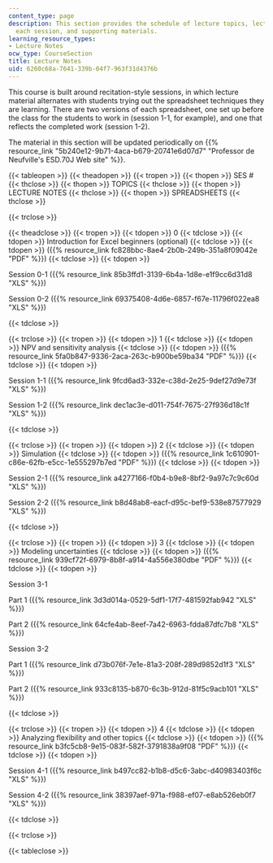 ```yaml
---
content_type: page
description: This section provides the schedule of lecture topics, lecture notes for
  each session, and supporting materials.
learning_resource_types:
- Lecture Notes
ocw_type: CourseSection
title: Lecture Notes
uid: 6260c68a-7641-339b-04f7-963f31d4376b
---
```


This course is built around recitation-style sessions, in which lecture material alternates with students trying out the spreadsheet techniques they are learning. There are two versions of each spreadsheet, one set up before the class for the students to work in (session 1-1, for example), and one that reflects the completed work (session 1-2).

The material in this section will be updated periodically on {{% resource_link "5b240e12-9b71-4aca-b679-20741e6d07d7" "Professor de Neufville's ESD.70J Web site" %}}.

{{< tableopen >}}
{{< theadopen >}}
{{< tropen >}}
{{< thopen >}}
SES #
{{< thclose >}}
{{< thopen >}}
TOPICS
{{< thclose >}}
{{< thopen >}}
LECTURE NOTES
{{< thclose >}}
{{< thopen >}}
SPREADSHEETS
{{< thclose >}}

{{< trclose >}}

{{< theadclose >}}
{{< tropen >}}
{{< tdopen >}}
0
{{< tdclose >}}
{{< tdopen >}}
Introduction for Excel beginners (optional)
{{< tdclose >}}
{{< tdopen >}}
({{% resource_link fc828bbc-8ae4-2b0b-249b-351a8f09042e "PDF" %}})
{{< tdclose >}}
{{< tdopen >}}


Session 0-1 ({{% resource_link 85b3ffd1-3139-6b4a-1d8e-e1f9cc6d31d8 "XLS" %}})

Session 0-2 ({{% resource_link 69375408-4d6e-6857-f67e-11796f022ea8 "XLS" %}})


{{< tdclose >}}

{{< trclose >}}
{{< tropen >}}
{{< tdopen >}}
1
{{< tdclose >}}
{{< tdopen >}}
NPV and sensitivity analysis
{{< tdclose >}}
{{< tdopen >}}
({{% resource_link 5fa0b847-9336-2aca-263c-b900be59ba34 "PDF" %}})
{{< tdclose >}}
{{< tdopen >}}


Session 1-1 ({{% resource_link 9fcd6ad3-332e-c38d-2e25-9def27d9e73f "XLS" %}})

Session 1-2 ({{% resource_link dec1ac3e-d011-754f-7675-27f936d18c1f "XLS" %}})


{{< tdclose >}}

{{< trclose >}}
{{< tropen >}}
{{< tdopen >}}
2
{{< tdclose >}}
{{< tdopen >}}
Simulation
{{< tdclose >}}
{{< tdopen >}}
({{% resource_link 1c610901-c86e-62fb-e5cc-1e555297b7ed "PDF" %}})
{{< tdclose >}}
{{< tdopen >}}


Session 2-1 ({{% resource_link a4277166-f0b4-b9e8-8bf2-9a97c7c9c60d "XLS" %}})

Session 2-2 ({{% resource_link b8d48ab8-eacf-d95c-bef9-538e87577929 "XLS" %}})


{{< tdclose >}}

{{< trclose >}}
{{< tropen >}}
{{< tdopen >}}
3
{{< tdclose >}}
{{< tdopen >}}
Modeling uncertainties
{{< tdclose >}}
{{< tdopen >}}
({{% resource_link 939cf72f-6979-8b8f-a914-4a556e380dbe "PDF" %}})
{{< tdclose >}}
{{< tdopen >}}


Session 3-1

Part 1 ({{% resource_link 3d3d014a-0529-5df1-17f7-481592fab942 "XLS" %}})

Part 2 ({{% resource_link 64cfe4ab-8eef-7a42-6963-fdda87dfc7b8 "XLS" %}})

Session 3-2

Part 1 ({{% resource_link d73b076f-7e1e-81a3-208f-289d9852d1f3 "XLS" %}})

Part 2 ({{% resource_link 933c8135-b870-6c3b-912d-81f5c9acb101 "XLS" %}})


{{< tdclose >}}

{{< trclose >}}
{{< tropen >}}
{{< tdopen >}}
4
{{< tdclose >}}
{{< tdopen >}}
Analyzing flexibility and other topics
{{< tdclose >}}
{{< tdopen >}}
({{% resource_link b3fc5cb8-9e15-083f-582f-3791838a9f08 "PDF" %}})
{{< tdclose >}}
{{< tdopen >}}


Session 4-1 ({{% resource_link b497cc82-b1b8-d5c6-3abc-d40983403f6c "XLS" %}})

Session 4-2 ({{% resource_link 38397aef-971a-f988-ef07-e8ab526eb0f7 "XLS" %}})


{{< tdclose >}}

{{< trclose >}}

{{< tableclose >}}